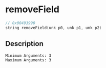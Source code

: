 # removeField
```c
// 0x00493990
string removeField(unk p0, unk p1, unk p2)
```
## Description
```
Minimum Arguments: 3
Maximum Arguments: 3
```
